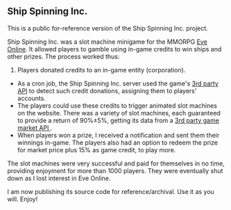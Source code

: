 Ship Spinning Inc.
-----------------

This is a public for-reference version of the Ship Spinning Inc. project.

Ship Spinning Inc. was a slot machine minigame for the MMORPG [Eve Online](http://eveonline.com). It allowed players to gamble using in-game credits to win ships and other prizes. The process worked thus:

 1. Players donated credits to an in-game entity (corporation).
 * As a cron job, the Ship Spinning Inc. server used the game's [3rd party API](https://eveonline-third-party-documentation.readthedocs.org/en/latest/xmlapi/index.html) to detect such credit donations, assigning them to players' accounts.
 * The players could use these credits to trigger animated slot machines on the website. There was a variety of slot machines, each guaranteed to provide a return of 90%±5%, getting its data from a [3rd party game market API ](https://eve-central.com/home/develop.html).
 * When players won a prize, I received a notification and sent them their winnings in-game. The players also had an option to redeem the prize for market price plus 15% as game credit, to play more.

The slot machines were very successful and paid for themselves in no time, providing enjoyment for more than 1000 players. They were eventually shut down as I lost interest in Eve Online. 

I am now publishing its source code for reference/archival. Use it as you will. Enjoy!

